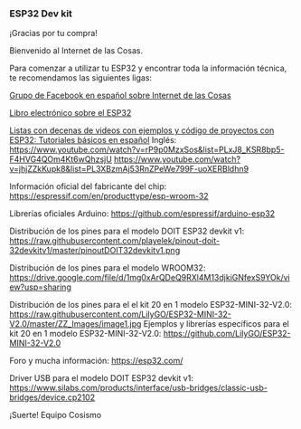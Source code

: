 ### ESP32 Dev kit
¡Gracias por tu compra!

Bienvenido al Internet de las Cosas.

Para comenzar a utilizar tu ESP32 y encontrar toda la información técnica, te recomendamos las siguientes ligas:

[Grupo de Facebook en español sobre Internet de las Cosas](https://www.facebook.com/groups/724628401049648/)

[Libro electrónico sobre el ESP32](https://drive.google.com/file/d/11-IH-38VJOXbFJ1ybB1i2Cvcl9n3pSTU/view)

[Listas con decenas de videos con ejemplos y código de proyectos con ESP32:
Tutoriales básicos en español](https://www.youtube.com/playlist?list=PL2xmtLUbEugnUoLiRTqwCm5wi2MSzsw3D)
Inglés:
https://www.youtube.com/watch?v=rP9p0MzxSos&list=PLxJ8_KSR8bp5-F4HVG4QOm4Kt6wQhzsjU
https://www.youtube.com/watch?v=jhjZZkKupk8&list=PL3XBzmAj53RnZPeWe799F-uoXERBldhn9
  
Información oficial del fabricante del chip:
https://espressif.com/en/producttype/esp-wroom-32

Librerías oficiales Arduino:
https://github.com/espressif/arduino-esp32

Distribución de los pines para el modelo DOIT ESP32 devkit v1:
https://raw.githubusercontent.com/playelek/pinout-doit-32devkitv1/master/pinoutDOIT32devkitv1.png

Distribución de los pines para el modelo WROOM32:
https://drive.google.com/file/d/1mg0xArQDeQ9RXl4M13djkiGNfexS9YOk/view?usp=sharing

Distribución de los pines para el el kit 20 en 1  modelo ESP32-MINI-32-V2.0:
https://raw.githubusercontent.com/LilyGO/ESP32-MINI-32-V2.0/master/ZZ_Images/image1.jpg
Ejemplos y librerías específicos para el kit 20 en 1 modelo ESP32-MINI-32-V2.0:
https://github.com/LilyGO/ESP32-MINI-32-V2.0

Foro y mucha información:
https://esp32.com/

Driver USB para el modelo DOIT ESP32 devkit v1:
https://www.silabs.com/products/interface/usb-bridges/classic-usb-bridges/device.cp2102


¡Suerte!
  Equipo Cosismo
